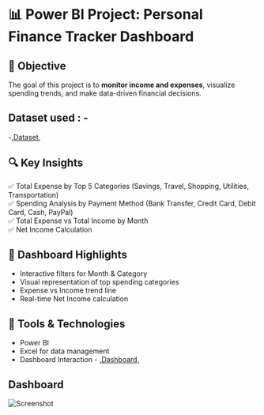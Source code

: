 # 📊 Power BI Project: Personal Finance Tracker Dashboard  
## 🎯 Objective  
The goal of this project is to **monitor income and expenses**, visualize spending trends, and make data-driven financial decisions.  
## Dataset used : -
-<a href="https://github.com/Maithu-2001/Power-Bi---Personal-Finance-Dashboard/blob/main/Personal%20Finance%20Tracker%20Dahboard%20Data.xlsx">,Dataset,</a>
## 🔍 Key Insights  
✅ Total Expense by Top 5 Categories (Savings, Travel, Shopping, Utilities, Transportation)  
✅ Spending Analysis by Payment Method (Bank Transfer, Credit Card, Debit Card, Cash, PayPal)  
✅ Total Expense vs Total Income by Month  
✅ Net Income Calculation  
## 📌 Dashboard Highlights  
- Interactive filters for Month & Category  
- Visual representation of top spending categories  
- Expense vs Income trend line  
- Real-time Net Income calculation  
## 🔧 Tools & Technologies  
- Power BI  
- Excel for data management
- Dashboard Interaction - <a href="(https://github.com/Maithu-2001/Power-Bi---Personal-Finance-Dashboard/tree/main)">,Dashboard,<a/>
## Dashboard
![Screenshot](https://github.com/user-attachments/assets/f90744df-c3db-4881-84ae-967c1e1923a4)

